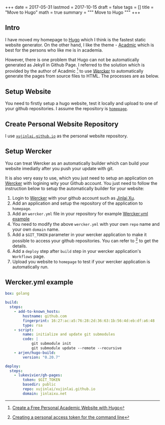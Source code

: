 +++
date = 2017-05-31
lastmod = 2017-10-15
draft = false
tags = []
title = "Move to Hugo"
math = true
summary = """
Move to Hugo
"""
+++

## Intro
I have moved my homepage to [Hugo](https://gohugo.io/) which I think is the fastest static website generator. 
On the other hand, I like the theme - [Acadmic](https://github.com/gcushen/hugo-academic) which is best for the persons who like me is in academia. 


However, there is one problem that Hugo can not be automatically generated as Jekyll in Github Page. 
I referred to the solution which is provided by the author of Acadmic [^1] to use [Wercker](http://www.wercker.com/) to automatically generate the pages from source files to HTML. 
The processes are as below.

<!--more-->

## Setup Website
You need to firstly setup a hugo website, test it locally and upload to one of your github repositories. 
I assume the repository is [`homepage`](https://github.com/xujinlai/homepage).

## Create Personal Website Repository
I use [`xujinlai.github.io`](https://github.com/xujinlai/xujinlai.github.io) as the personal website repository.

## Setup Wercker
You can treat Wercker as an automatically builder which can build your website imediatly after you push your update with git.

It is also very easy to use, which you just need to setup an application on [Wercker](http://www.wercker.com/) with logining wity your Github account. You just need to follow the instruction below to setup the automatically builder for your website:

 1. Login to [Wercker](http://www.wercker.com/) with your github account such as [Jinlai Xu](https://github.com/xujinlai).
 2. Add an application and setup the repository of the application to `homepage`.
 3. Add an `wercker.yml` file in your repository for example [Wercker.yml example](#wercker-yml-example)
 4. You need to modify the above `wercker.yml` with your own `repo` name and your own `domain` name.
 5. Add a `$GIT_TOKEN` parameter in your wercker application to make it possible to access your github repositories. You can refer to [^2] to get the details.
 6. Add a `deploy` step after `build` step in your wercker application's `Workflows` page.
 7. Upload you website to `homepage` to test if your wercker application is automatically run.

## Wercker.yml example
```yaml
box: golang

build:
  steps:
    - add-to-known_hosts:
        hostname: github.com
        fingerprint: 16:27:ac:a5:76:28:2d:36:63:1b:56:4d:eb:df:a6:48
        type: rsa
    - script:
        name: initialize and update git submodules
        code: |
            git submodule init
            git submodule update --remote --recursive
    - arjen/hugo-build:
        version: "0.20.7"

deploy:
  steps:
    - lukevivier/gh-pages:
        token: $GIT_TOKEN
        basedir: public
        repo: xujinlai/xujinlai.github.io
        domain: jinlaixu.net
```

[^1]: [Create a Free Personal Academic Website with Hugo](https://georgecushen.com/create-your-website-with-hugo/#automating-deployment)
[^2]: [Creating a personal access token for the command line](https://help.github.com/articles/creating-a-personal-access-token-for-the-command-line/)
